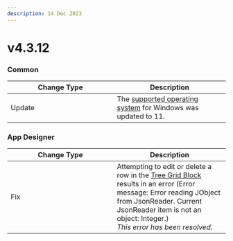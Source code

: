 ```yaml
---
description: 14 Dec 2023
---
```


# v4.3.12

### Common

<table><thead><tr><th width="229">Change Type</th><th>Description</th></tr></thead><tbody><tr><td>Update</td><td>The <a href="../../getting-started/browser-requirements.md#supported-operating-systems">supported operating system</a> for Windows was updated to 11.</td></tr></tbody></table>

### App Designer

<table><thead><tr><th width="229">Change Type</th><th>Description</th></tr></thead><tbody><tr><td>Fix</td><td>Attempting to edit or delete a row in the <a href="../../blocks/basic/tree-grid.md">Tree Grid Block</a> results in an error (Error message: Error reading JObject from JsonReader. Current JsonReader item is not an object: Integer.)<br><em>This error has been resolved.</em></td></tr></tbody></table>
